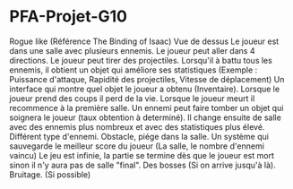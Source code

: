 # PFA-Projet-G10

Rogue like (Référence The Binding of Isaac)
Vue de dessus
Le joueur est dans une salle avec plusieurs ennemis.
Le joueur peut aller dans 4 directions.
Le joueur peut tirer des projectiles.
Lorsqu'il à battu tous les ennemis, il obtient un objet qui améliore ses statistiques (Exemple : Puissance d'attaque, Rapidité des projectiles, Vitesse de déplacement)
Un interface qui montre quel objet le joueur a obtenu (Inventaire).
Lorsque le joueur prend des coups il perd de la vie.
Lorsque le joueur meurt il recommence à la première salle.
Un ennemi peut faire tomber un objet qui soignera le joueur (taux obtention à determiné).
Il change ensuite de salle avec des ennemis plus nombreux et avec des statistiques plus élevé.
Différent type d'ennemi.
Obstacle, piége dans la salle.
Un système qui sauvegarde le meilleur score du joueur (La salle, le nombre d'ennemi vaincu)
Le jeu est infinie, la partie se termine dès que le joueur est mort sinon il n'y aura pas de salle "final".
Des bosses (Si on arrive jusqu'à là).
Bruitage. (Si possible)